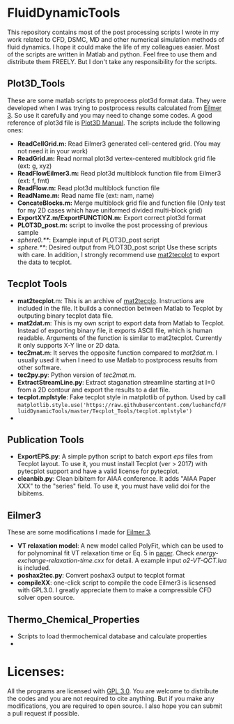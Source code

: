 # FluidDynamicTools
This repository contains most of the post processing scripts I wrote in my work related to CFD, DSMC, MD and other numerical simulation methods of fluid dynamics. I hope it could make the life of my colleagues easier. Most of the scripts are written in Matlab and python. Feel free to use them and distribute them FREELY. But I don't take any responsibility for the scripts.

## Plot3D_Tools
These are some matlab scripts to preprocess plot3d format data. They were developed when I was trying to postprocess results calculated from [Eilmer 3](http://cfcfd.mechmining.uq.edu.au/eilmer3.html). So use it carefully and you may need to change some codes. A good reference of plot3d file is [Plot3D Manual](https://ntrs.nasa.gov/archive/nasa/casi.ntrs.nasa.gov/19900013774.pdf). The scripts include the following ones:
 - **ReadCellGrid.m:** Read Eilmer3 generated cell-centered grid. (You may not need it in your work)
 - **ReadGrid.m:** Read normal plot3d vertex-centered multiblock grid file (ext: g, xyz)
 - **ReadFlowEilmer3.m:** Read plot3d multiblock function file from Eilmer3 (ext: f, fmt)
 - **ReadFlow.m:** Read plot3d multiblock function file
 - **ReadName.m:** Read name file (ext: nam, name)
 - **ConcateBlocks.m:** Merge multiblock grid file and function file (Only test for my 2D cases which have uniformed divided multi-block grid)
 - **ExportXYZ.m/ExportFUNCTION.m:** Export correct plot3d format
 - **PLOT3D_post.m:** script to involke the post processing of previous sample
 - _sphere0.**_: Example input of PLOT3D_post script
 - _sphere.**_: Desired output from PLOT3D_post script
Use these scripts with care. In addition, I strongly recommend use [mat2tecplot](https://www.cfd-online.com/Forums/tecplot/103860-mat2tecplot.html) to export the data to tecplot.

## Tecplot Tools
 - **mat2tecplot**.m: This is an archive of [mat2tecplo](https://www.cfd-online.com/Forums/tecplot/103860-mat2tecplot.html). Instructions are included in the file. It builds a connection between Matlab to Tecplot by outputing binary tecplot data file.
 - **mat2dat.m**: This is my own script to export data from Matlab to Tecplot. Instead of exporting binary file, it exports ASCII file, which is human readable. Arguments of the function is similar to mat2tecplot. Currently it only supports X-Y line or 2D data.
 - **tec2mat.m**: It serves the opposite function compared to *mat2dat.m*. I usually used it when I need to use Matlab to postprocess results from other software.
 - **tec2py.py**: Python version of *tec2mat.m*.
 - **ExtractStreamLine.py**: Extract staganation streamline starting at I=0 from a 2D contour and export the results to a dat file.
 - **tecplot.mplstyle**: Fake tecplot style in matplotlib of python. Used by call `matplotlib.style.use('https://raw.githubusercontent.com/luohancfd/FluidDynamicTools/master/Tecplot_Tools/tecplot.mplstyle')`
 -
## Publication Tools
 - **ExportEPS.py**: A simple python script to batch export *eps* files from Tecplot layout. To use it, you must install Tecplot (ver > 2017) with pytecplot support and have a valid license for pytecplot.
 - **cleanbib.py**: Clean bibitem for AIAA conference. It adds "AIAA Paper XXX" to the "series" field. To use it, you must have valid doi for the bibitems.

## Eilmer3
These are some modifications I made for [Eilmer 3](http://cfcfd.mechmining.uq.edu.au/eilmer3.html).
 - **VT relaxation model**: A new model called PolyFit, which can be used to for polynominal fit VT relaxation time or Eq. 5 in [paper](http://aip.scitation.org/doi/abs/10.1063/1.4813070). Check *energy-exchange-relaxation-time.cxx* for detail. A example input *o2-VT-QCT.lua* is included.
 - **poshax2tec.py**: Convert poshax3 output to tecplot format
 - **compileXX**: one-click script to compile the code
Eilmer3 is licsensed with GPL3.0. I greatly appreciate them to make a compressible CFD solver open source.

## Thermo_Chemical_Properties
 - Scripts to load thermochemical database and calculate properties
 -
# Licenses:
All the programs are licensed with [GPL 3.0](https://www.gnu.org/licenses/gpl-3.0.html). You are welcome to distribute the codes and you are not required to cite anything. But if you make any modifications, you are required to open source. I also hope you can submit a pull request if possible.
